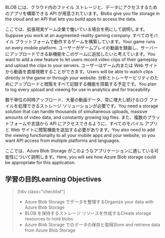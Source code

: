 <span data-ttu-id="e2adc-101">BLOB には、クラウド内のファイル ストレージと、データにアクセスするためのアプリを構築できる API が用意されています。</span><span class="sxs-lookup"><span data-stu-id="e2adc-101">Blobs give you file storage in the cloud and an API that lets you build apps to access the data.</span></span>

<span data-ttu-id="e2adc-102">ここでは、拡張現実ゲーム企業で働いている場合を例にして説明します。</span><span class="sxs-lookup"><span data-stu-id="e2adc-102">Suppose you work at an augmented-reality gaming company.</span></span> <span data-ttu-id="e2adc-103">すべてのモバイル プラットフォームで動作するゲームを構築しています。</span><span class="sxs-lookup"><span data-stu-id="e2adc-103">Your game runs on every mobile platform.</span></span> <span data-ttu-id="e2adc-104">ユーザーがゲームプレイの動画を録画し、サーバーにアップロードできる新機能をこのゲームに追加したいと考えています。</span><span class="sxs-lookup"><span data-stu-id="e2adc-104">You want to add a new feature to let users record video clips of their gameplay and upload the clips to your servers.</span></span> <span data-ttu-id="e2adc-105">ユーザーはゲーム内または Web サイトから動画を直接視聴することができます。</span><span class="sxs-lookup"><span data-stu-id="e2adc-105">Users will be able to watch clips directly in the game or through your website.</span></span> <span data-ttu-id="e2adc-106">分析とトレーサービリティのためにアップロードと閲覧をすべて記録する機能を搭載する予定です。</span><span class="sxs-lookup"><span data-stu-id="e2adc-106">You plan to log every upload and viewing for use in analytics and for traceability.</span></span> 

<span data-ttu-id="e2adc-107">数千単位の同時アップロード、大量の動画データ、常に増大し続けるログ ファイルを処理できるストレージ ソリューションが必要です。</span><span class="sxs-lookup"><span data-stu-id="e2adc-107">You need a storage solution that can handle thousands of simultaneous uploads, massive amounts of video data, and constantly growing log files.</span></span> <span data-ttu-id="e2adc-108">また、複数のプラットフォームや言語から API にアクセスできるように、すべてのモバイル アプリと Web サイトに閲覧機能を追加する必要があります。</span><span class="sxs-lookup"><span data-stu-id="e2adc-108">You also need to add the viewing functionality to all your mobile apps and your website, so you want API access from multiple platforms and languages.</span></span>

<span data-ttu-id="e2adc-109">ここでは、Azure Blob Storage がこのようなアプリケーションに適している可能性について説明します。</span><span class="sxs-lookup"><span data-stu-id="e2adc-109">Here, you will see how Azure Blob storage could be appropriate for this application.</span></span>

## <a name="learning-objectives"></a><span data-ttu-id="e2adc-110">学習の目的</span><span class="sxs-lookup"><span data-stu-id="e2adc-110">Learning Objectives</span></span>
> [!div class="checklist"]
> * <span data-ttu-id="e2adc-111">Azure Blob Storage でデータを整理する</span><span class="sxs-lookup"><span data-stu-id="e2adc-111">Organize your data with Azure Blob Storage</span></span>
> * <span data-ttu-id="e2adc-112">BLOB を保持するストレージ リソースを作成する</span><span class="sxs-lookup"><span data-stu-id="e2adc-112">Create storage resources to hold blobs</span></span>
> * <span data-ttu-id="e2adc-113">Azure Blob Storage でのデータの保存と取得</span><span class="sxs-lookup"><span data-stu-id="e2adc-113">Store and retrieve data from Azure Blob Storage</span></span>
